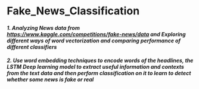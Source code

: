 # Fake_News_Classification
#### *1. Analyzing News data from https://www.kaggle.com/competitions/fake-news/data and Exploring different ways of word vectorization and comparing performance of different classifiers*
#### *2. Use word embedding techniques to encode words of the headlines, the LSTM Deep learning model to extract useful information and contexts from the text data and then perform classification on it to learn to detect whether some news is fake or real*

